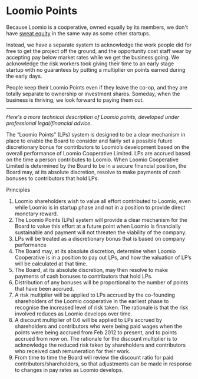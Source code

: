 # Loomio Points

Because Loomio is a cooperative, owned equally by its members, we don't have [sweat equity](https://en.wikipedia.org/wiki/Sweat_equity) in the same way as some other startups. 

Instead, we have a separate system to acknowledge the work people did for free to get the project off the ground, and the opportunity cost staff wear by accepting pay below market rates while we get the business going. We acknowledge the risk workers took giving their time to an early stage startup with no guarantees by putting a multiplier on points earned during the early days. 

People keep their Loomio Points even if they leave the co-op, and they are totally separate to ownership  or investment shares. Someday, when the business is thriving, we look forward to paying them out.

---

*Here's a more technical description of Loomio points, developed under professional legal/financial advice.*

The “Loomio Points” (LPs) system is designed to be a clear mechanism in place to enable the Board to consider and fairly set a possible future discretionary bonus for contributors to Loomio’s development based on the overall performance of Loomio Cooperative Limited. LPs are accrued based on the time a person contributes to Loomio. When Loomio Cooperative Limited is determined by the Board to be in a secure financial position, the Board may, at its absolute discretion, resolve to make payments of cash bonuses to contributors that hold LPs.
 
Principles
1. Loomio shareholders wish to value all effort contributed to Loomio, even while Loomio is in startup phase and not in a position to provide direct monetary reward.
2. The Loomio Points (LPs) system will provide a clear mechanism for the Board to value this effort at a future point when Loomio is financially sustainable and payment will not threaten the viability of the company.  
3. LPs will be treated as a discretionary bonus that is based on company performance 
4. The Board may, at its absolute discretion, determine when Loomio Cooperative is in a position to pay out LPs, and how the valuation of LP’s will be calculated at that time.
5. The Board, at its absolute discretion, may then resolve to make payments of cash bonuses to contributors that hold LPs.
6. Distribution of any bonuses will be proportional to the number of points that have been accrued.
7. A risk multiplier will be applied to LPs accrued by the co-founding shareholders of the Loomio cooperative in the earliest phase to recognise the increased level of risk taken. The rationale is that the risk involved reduces as Loomio develops over time.
12. A discount multiplier of 0.6 will be applied to LPs accrued by shareholders and contributors who were being paid wages when the points were being accrued from Feb 2012 to present, and to points accrued from now on. The rationale for the discount multiplier is to acknowledge the reduced risk taken by shareholders and contributors who received cash remuneration for their work.
13. From time to time the Board will review the discount ratio for paid contributors/shareholders, so that adjustments can be made in response to changes in pay rates as Loomio develops. 
